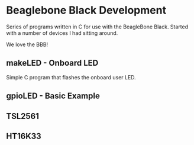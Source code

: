 # Beaglebone Black Development

Series of programs written in C for use with the BeagleBone Black. Started with a number of devices I had sitting around.

We love the BBB!

## makeLED - Onboard LED

Simple C program that flashes the onboard user LED.

## gpioLED - Basic Example

## TSL2561

## HT16K33

